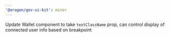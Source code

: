 ```yaml
---
'@aragon/gov-ui-kit': minor
---
```


Update Wallet component to take `textClassName` prop, can control display of connected user info based on breakpoint

